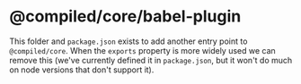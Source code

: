 # @compiled/core/babel-plugin

This folder and `package.json` exists to add another entry point to `@compiled/core`.
When the `exports` property is more widely used we can remove this (we've currently defined it in `package.json`,
but it won't do much on node versions that don't support it).
